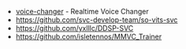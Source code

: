 - [voice-changer](https://github.com/w-okada/voice-changer) - Realtime Voice Changer
- https://github.com/svc-develop-team/so-vits-svc
- https://github.com/yxlllc/DDSP-SVC
- https://github.com/isletennos/MMVC_Trainer